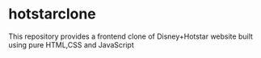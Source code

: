 # hotstarclone
This repository provides a frontend clone of Disney+Hotstar website built using pure HTML,CSS and JavaScript
